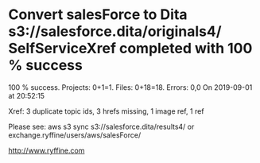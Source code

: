 # Convert salesForce to Dita s3://salesforce.dita/originals4/ SelfServiceXref completed with 100 % success

100 % success. Projects: 0+1=1.  Files: 0+18=18. Errors: 0,0  On 2019-09-01 at 20:52:15

Xref: 3 duplicate topic ids, 3 hrefs missing, 1 image ref, 1 ref

Please see: aws s3 sync s3://salesforce.dita/results4/ or exchange.ryffine/users/aws/salesForce/

http://www.ryffine.com
